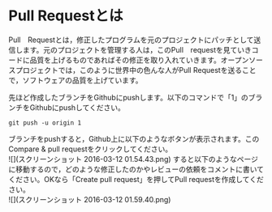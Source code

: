 # Pull Requestとは

Pull　Requestとは，修正したプログラムを元のプロジェクトにパッチとして送信します。元のプロジェクトを管理する人は，このPull　requestを見ていきコードに品質を上げるものであればその修正を取り入れていきます。オープンソースプロジェクトでは，このように世界中の色んな人がPull Requestを送ることで，ソフトウェアの品質を上げています。

先ほど作成したブランチをGithubにpushします。以下のコマンドで「1」のブランチをGithubにpushしてください。
~~~
git push -u origin 1
~~~  
ブランチをpushすると，Github上に以下のようなボタンが表示されます。このCompare & pull requestをクリックしてください。  
![](スクリーンショット 2016-03-12 01.54.43.png)
すると以下のようなページに移動するので，どのような修正したのかやレビューの依頼をコメントに書いてください。OKなら「Create pull request」を押してPull requestを作成してください。  
![](スクリーンショット 2016-03-12 01.59.40.png)
